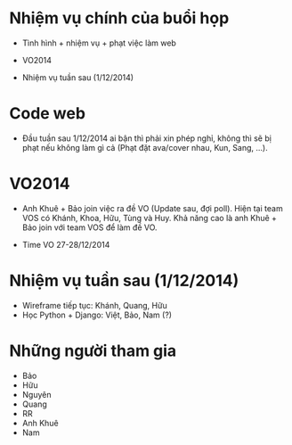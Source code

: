 Nhiệm vụ chính của buổi họp
===========================
- Tình hình + nhiệm vụ + phạt việc làm web
 
- VO2014

- Nhiệm vụ tuần sau (1/12/2014)

Code web
============================
- Đầu tuần sau 1/12/2014 ai bận thì phải xin phép nghỉ, không thì sẽ bị phạt nếu không làm gì cả (Phạt đặt ava/cover nhau, Kun, Sang, ...).

VO2014
======
- Anh Khuê + Bảo join việc ra đề VO (Update sau, đợi poll). Hiện tại team VOS có Khánh, Khoa, Hữu, Tùng và Huy. Khả năng cao là anh Khuê + Bảo join với team VOS để làm đề VO.

- Time VO 27-28/12/2014

Nhiệm vụ tuần sau (1/12/2014)
=============================

- Wireframe tiếp tục: Khánh, Quang, Hữu
- Học Python + Django: Việt, Bảo, Nam (?)

Những người tham gia
======================
   * Bảo
   * Hữu
   * Nguyên
   * Quang
   * RR
   * Anh Khuê
   * Nam



